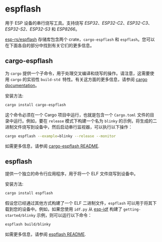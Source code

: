 # espflash

用于 ESP 设备的串行烧写工具。支持烧写 _ESP32_、_ESP32-C2_、_ESP32-C3_、_ESP32-S2_、_ESP32-S3_ 和 _ESP8266_。

[esp-rs/espflash] 存储库包含两个 crate，`cargo-espflash` 和 `espflash`。您可以在下面各自的部分中找到有关它们的更多信息。

[esp-rs/espflash]: https://github.com/esp-rs/espflash

## cargo-espflash

为 `cargo` 提供一个子命令，用于处理交叉编译和烧写的操作。请注意，这需要使用 `cargo` 的实验性 `build-std `特性。有关这方面的更多信息，请参阅 [cargo documentation]。

安装方法:

```bash
cargo install cargo-espflash
```

这个命令必须在一个 Cargo 项目中运行，也就是包含一个 `Cargo.toml` 文件的目录中运行。例如，要在 `release` 模式下构建一个名为 `blinky` 的示例，将生成的二进制文件烧写到设备中，然后启动串行监视器，可以执行以下操作：

```bash
cargo espflash --example=blinky --release --monitor
```

如需更多信息，请参阅 [cargo-espflash README].

[cargo documentation]: https://doc.rust-lang.org/cargo/reference/unstable.html#build-std
[cargo-espflash readme]: https://github.com/esp-rs/espflash/blob/master/cargo-espflash/README.md

## espflash

提供一个独立的命令行应用程序，用于将一个 ELF 文件烧写到设备中。

安装方法:

```bash
cargo install espflash
```

假设您已经通过其他方式构建了一个 ELF 二进制文件，`espflash` 可以用于将其下载到您的设备中。例如，如果您使用 `idf.py` 从 [esp-idf] 构建了 `getting-started/blinky` 示例，则可以运行以下命令：

```bash
espflash build/blinky
```

如需更多信息，请参阅 [espflash README].

[esp-idf]: https://github.com/espressif/esp-idf
[espflash readme]: https://github.com/esp-rs/espflash/blob/master/espflash/README.md
